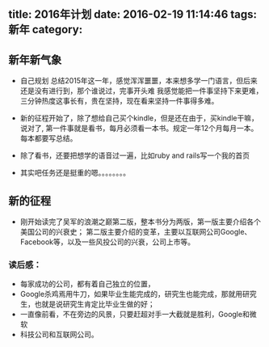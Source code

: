 title: 2016年计划
date: 2016-02-19 11:14:46
tags: 新年
category:
---

## 新年新气象

* 自己规划
总结2015年这一年，感觉浑浑噩噩，本来想多学一门语言，但后来还是没有进行到，那个谁说过，完事开头难
我感觉能把一件事坚持下来更难，三分钟热度这事长有，贵在坚持，现在看来坚持一件事得多难。

* 新的征程开始了，除了想给自己买个kindle，但是还在由于，买kindle干嘛，说对了,
第一件事就是看书，每月必须看一本书。规定一年12个月每月一本。每本都要写总结。

* 除了看书，还要把想学的语音过一遍，比如ruby and rails写一个我的首页

* 其实吧任务还是挺重的嗯。。。。。。。。


## 新的征程

- 刚开始读完了吴军的浪潮之巅第二版，整本书分为两版，第一版主要介绍各个美国公司的兴衰史；
第二版主要介绍的变革，主要以互联网公司Google、Facebook等，以及一些风投公司的兴衰，公司上市等。

### 读后感：
- 每家成功的公司，都有着自己独立的位置，
- Google杀鸡焉用牛刀，如果毕业生能完成的，研究生也能完成，那就用研究生，也就是说研究生肯定比毕业生做的好；
- 一直像前看，不在旁边的风景，只要赶超对手一大截就是胜利，Google和微软
- 科技公司和互联网公司。
